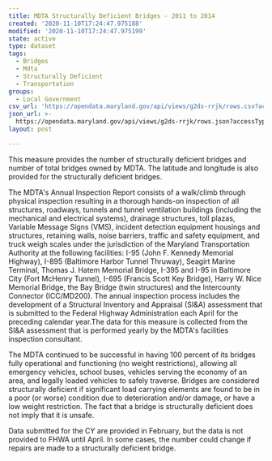 ```yaml
---
title: MDTA Structurally Deficient Bridges - 2011 to 2014
created: '2020-11-10T17:24:47.975188'
modified: '2020-11-10T17:24:47.975199'
state: active
type: dataset
tags:
  - Bridges
  - Mdta
  - Structurally Deficient
  - Transportation
groups:
  - Local Government
csv_url: 'https://opendata.maryland.gov/api/views/g2ds-rrjk/rows.csv?accessType=DOWNLOAD'
json_url: >-
  https://opendata.maryland.gov/api/views/g2ds-rrjk/rows.json?accessType=DOWNLOAD
layout: post

---
```

This measure provides the number of structurally deficient bridges and number of total bridges owned by MDTA. The latitude and longitude is also provided for the structurally deficient bridges. 

The MDTA's Annual Inspection Report consists of a walk/climb through physical inspection resulting in a thorough hands-on inspection of all structures, roadways, tunnels and tunnel ventilation buildings (including the mechanical and electrical systems), drainage structures, toll plazas, Variable Message Signs (VMS), incident detection equipment housings and structures, retaining walls, noise barriers, traffic and safety equipment, and truck weigh scales under the jurisdiction of the Maryland Transportation Authority at the following facilities: I-95 (John F. Kennedy Memorial Highway), I-895 (Baltimore Harbor Tunnel Thruway), Seagirt Marine Terminal, Thomas J. Hatem Memorial Bridge, I-395 and I-95 in Baltimore City (Fort McHenry Tunnel), I-695 (Francis Scott Key Bridge), Harry W. Nice Memorial Bridge, the Bay Bridge (twin structures) and the Intercounty Connector (ICC/MD200). The annual inspection process includes the development of a Structural Inventory and Appraisal (SI&A) assessment that is submitted to the Federal Highway Administration each April for the preceding calendar year.The data for this measure is collected from the SI&A assessment that is performed yearly by the MDTA's facilities inspection consultant. 

 The MDTA continued to be successful in having 100 percent of its bridges fully operational and functioning (no weight restrictions), allowing all emergency vehicles, school buses, vehicles serving the economy of an area, and legally loaded vehicles to safely traverse. Bridges are considered structurally deficient if significant load carrying elements are found to be in a poor (or worse) condition due to deterioration and/or damage, or have a low weight restriction.  The fact that a bridge is structurally deficient does not imply that it is unsafe.

Data submitted for the CY are provided in February, but the data is not provided to FHWA until April. In some cases, the number could change if repairs are made to a structurally deficient bridge.
